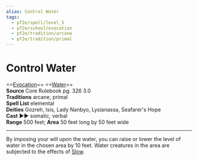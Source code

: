 ```yaml
---
alias: Control Water
tags:
  - pf2e/spell/level_5
  - pf2e/school/evocation
  - pf2e/tradition/arcane
  - pf2e/tradition/primal
---
```


# Control Water

==[Evocation](../../../Traits/Evocation.md)== ==[Water](../../../Traits/Water.md)==  
__Source__ Core Rulebook pg. 326 3.0  
**Traditions** arcane, primal  
**Spell List** elemental  
**Deities** Gozreh, Isis, Lady Nanbyo, Lysianassa, Seafarer's Hope  
**Cast** ►► somatic, verbal  
**Range** 500 feet; **Area** 50 feet long by 50 feet wide

---

By imposing your will upon the water, you can raise or lower the level of water in the chosen area by 10 feet. Water creatures in the area are subjected to the effects of [Slow](../Level%203/Slow.md).
